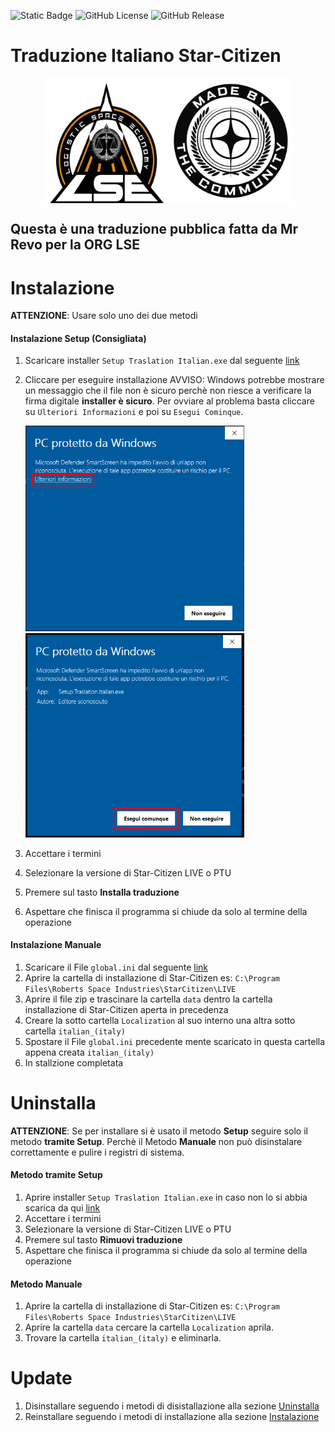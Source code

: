 ![Static Badge](https://img.shields.io/badge/language-it-blue) ![GitHub License](https://img.shields.io/github/license/ORG-LSE/Traduzione_Italiano_Star-Citizen) ![GitHub Release](https://img.shields.io/github/v/release/ORG-LSE/Traduzione_Italiano_Star-Citizen)

# Traduzione Italiano Star-Citizen

<div style="display: flex; justify-content: center;">
   <img src="image/README/Logo_LSE.png" width="200"/>
   <img src="image/README/Logo_MadeByTheCommunity.png" width="200"/>
</div>

## Questa è una traduzione pubblica fatta da Mr Revo per la ORG LSE

# Instalazione

**ATTENZIONE**: Usare solo uno dei due metodi

#### Instalazione Setup (Consigliata)

1. Scaricare installer `Setup Traslation Italian.exe` dal seguente [link](https://github.com/ORG-LSE/Traduzione_Italiano_Star-Citizen/releases/latest)
2. Cliccare per eseguire installazione
   AVVISO: Windows potrebbe mostrare un messaggio che il file non è sicuro perchè non riesce a verificare la firma digitale **installer è sicuro**.
   Per ovviare al problema basta cliccare su `Ulteriori Informazioni` e poi su `Esegui Cominque`.
   
   <img src="image/README/1737494930628.png" width="350"/>
   <img src="image/README/1737495126442.png" width="350"/>

3. Accettare i termini
4. Selezionare la versione di Star-Citizen LIVE o PTU
5. Premere sul tasto **Installa traduzione**
6. Aspettare che finisca il programma si chiude da solo al termine della operazione

#### Instalazione Manuale

1. Scaricare il File `global.ini` dal seguente [link](https://drive.google.com/uc?export=download&id=1nS6AvSXgctANr-enrFg5XkZVUdY4N5qH)
2. Aprire la cartella di installazione di Star-Citizen es: `C:\Program Files\Roberts Space Industries\StarCitizen\LIVE`
3. Aprire il file zip e trascinare la cartella `data` dentro la cartella installazione di Star-Citizen aperta in precedenza
4. Creare la sotto cartella `Localization` al suo interno una altra sotto cartella `italian_(italy)`
5. Spostare il File `global.ini` precedente mente scaricato in questa cartella appena creata `italian_(italy)`
6. In stallzione completata

# Uninstalla

**ATTENZIONE**: Se per installare si è usato il metodo **Setup** seguire solo il metodo **tramite Setup**.
Perchè il Metodo **Manuale** non può disinstalare correttamente e pulire i registri di sistema.

#### Metodo tramite Setup

1. Aprire installer `Setup Traslation Italian.exe` in caso non lo si abbia scarica da qui [link](https://github.com/ORG-LSE/Traduzione_Italiano_Star-Citizen/releases/latest)
2. Accettare i termini
3. Selezionare la versione di Star-Citizen LIVE o PTU
4. Premere sul tasto **Rimuovi traduzione**
5. Aspettare che finisca il programma si chiude da solo al termine della operazione

#### Metodo Manuale

1. Aprire la cartella di installazione di Star-Citizen es: `C:\Program Files\Roberts Space Industries\StarCitizen\LIVE`
2. Aprire la cartella `data` cercare la cartella `Localization` aprila.
3. Trovare la cartella `italian_(italy)` e eliminarla.

# Update

1. Disinstallare seguendo i metodi di disistallazione alla sezione [Uninstalla](#uninstalla)
2. Reinstallare seguendo i metodi di installazione alla sezione [Instalazione](#instalazione)